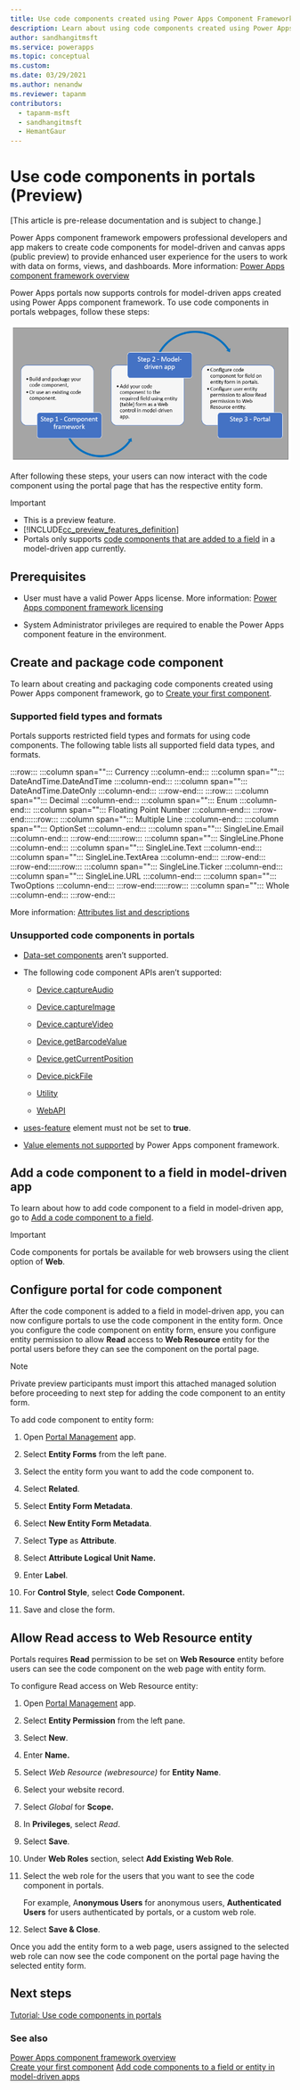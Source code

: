 ```yaml
---
title: Use code components created using Power Apps Component Framework inside Power Apps portals | Microsoft Docs
description: Learn about using code components created using Power Apps Component Framework inside Power Apps portals.
author: sandhangitmsft
ms.service: powerapps
ms.topic: conceptual
ms.custom: 
ms.date: 03/29/2021
ms.author: nenandw
ms.reviewer: tapanm
contributors:
  - tapanm-msft
  - sandhangitmsft
  - HemantGaur
---
```


# Use code components in portals (Preview)

[This article is pre-release documentation and is subject to change.]

Power Apps component framework empowers professional developers and app makers
to create code components for model-driven and canvas apps (public preview) to
provide enhanced user experience for the users to work with data on forms,
views, and dashboards. More information: [Power Apps component framework
overview](../../developer/component-framework/overview.md)

Power Apps portals now supports controls for model-driven apps created using
Power Apps component framework. To use code components in portals webpages,
follow these steps:

![Create code component using component framework, then add the code component to a model-driven app form, and configure the code component field inside entity form for portals and allow Read permission to the Web Resource entity.](media/component-framework/steps.png "Create code component using component framework, then add the code component to a model-driven app form, and configure the code component field inside entity form for portals and allow Read permission to the Web Resource entity.")

After following these steps, your users can now interact with the code component using the portal page that has the respective entity form.  

> [!IMPORTANT]
> - This is a preview feature.
> - [!INCLUDE[cc_preview_features_definition](../../includes/cc-preview-features-definition.md)]
> - Portals only supports [code components that are added to a field](../../developer/component-framework/add-custom-controls-to-a-field-or-entity#add-a-code-component-to-a-field.md) in a model-driven app currently.

## Prerequisites

-   User must have a valid Power Apps license. More information: [Power Apps
    component framework
    licensing](../../developer/component-framework/overview#licensing.md)

-   System Administrator privileges are required to enable the Power Apps
    component feature in the environment.

## Create and package code component

To learn about creating and packaging code components created using Power Apps
component framework, go to [Create your first
component](../../developer/component-framework/implementing-controls-using-typescript.md).

### Supported field types and formats

Portals supports restricted field types and formats for using code components.
The following table lists all supported field data types, and formats.

:::row:::
   :::column span="":::
      Currency
   :::column-end:::
   :::column span="":::
      DateAndTime.DateAndTime
   :::column-end:::
   :::column span="":::
      DateAndTime.DateOnly
   :::column-end:::
:::row-end:::
:::row:::
   :::column span="":::
      Decimal
   :::column-end:::
   :::column span="":::
      Enum
   :::column-end:::
   :::column span="":::
      Floating Point Number
   :::column-end:::
:::row-end::::::row:::
   :::column span="":::
      Multiple Line
   :::column-end:::
   :::column span="":::
      OptionSet
   :::column-end:::
   :::column span="":::
      SingleLine.Email
   :::column-end:::
:::row-end::::::row:::
   :::column span="":::
      SingleLine.Phone
   :::column-end:::
   :::column span="":::
      SingleLine.Text
   :::column-end:::
   :::column span="":::
      SingleLine.TextArea
   :::column-end:::
:::row-end:::
:::row-end::::::row:::
   :::column span="":::
      SingleLine.Ticker
   :::column-end:::
   :::column span="":::
      SingleLine.URL
   :::column-end:::
   :::column span="":::
      TwoOptions
   :::column-end:::
:::row-end::::::row:::
   :::column span="":::
      Whole
   :::column-end:::
:::row-end:::

More information: [Attributes list and descriptions](../../developer/component-framework/manifest-schema-reference/property#remarks.md)

### Unsupported code components in portals

-   [Data-set
    components](../../developer/component-framework/sample-controls/data-set-grid-control.md)
    aren’t supported.

-   The following code component APIs aren’t supported:

    -   [Device.captureAudio](../../developer/component-framework/reference/device/captureaudio.md)

    -   [Device.captureImage](../../developer/component-framework/reference/device/captureimage.md)

    -   [Device.captureVideo](../../developer/component-framework/reference/device/capturevideo.md)

    -   [Device.getBarcodeValue](../../developer/component-framework/reference/device/getbarcodevalue.md)

    -   [Device.getCurrentPosition](../../developer/component-framework/reference/device/getcurrentposition.md)

    -   [Device.pickFile](../../developer/component-framework/reference/device/pickfile.md)

    -   [Utility](../../developer/component-framework/reference/utility.md)

    -   [WebAPI](../../developer/component-framework/reference/webapi.md)

-   [uses-feature](../../developer/component-framework/manifest-schema-reference/uses-feature.md)
    element must not be set to **true**.

-   [Value elements not
    supported](../../developer/component-framework/manifest-schema-reference/property#value-elements-that-are-not-supported.md)
    by Power Apps component framework.

## Add a code component to a field in model-driven app

To learn about how to add code component to a field in model-driven app, go to
[Add a code component to a
field](../../developer/component-framework/add-custom-controls-to-a-field-or-entity#add-a-code-component-to-a-field.md).

> [!IMPORTANT]
> Code components for portals be available for web browsers using the
client option of **Web**.

## Configure portal for code component

After the code component is added to a field in model-driven app, you can now
configure portals to use the code component in the entity form. Once you
configure the code component on entity form, ensure you configure entity
permission to allow **Read** access to **Web Resource** entity for the portal
users before they can see the component on the portal page.

> [!NOTE]
> Private preview participants must import this attached managed
solution before proceeding to next step for adding the code component to an
entity form.

To add code component to entity form:

1.  Open [Portal
    Management](configure/configure-portal.md)
    app.

2.  Select **Entity Forms** from the left pane.

3.  Select the entity form you want to add the code component to.

4.  Select **Related**.

5.  Select **Entity Form Metadata**.

6.  Select **New Entity Form Metadata**.

7.  Select **Type** as **Attribute**.

8.  Select **Attribute Logical Unit Name.**

9.  Enter **Label**.

10. For **Control Style**, select **Code Component.**

11. Save and close the form.

## Allow Read access to Web Resource entity

Portals requires **Read** permission to be set on **Web Resource** entity before
users can see the code component on the web page with entity form.

To configure Read access on Web Resource entity:

1.  Open [Portal
    Management](https://docs.microsoft.com/powerapps/maker/portals/configure/configure-portal)
    app.

2.  Select **Entity Permission** from the left pane.

3.  Select **New**.

4.  Enter **Name.**

5.  Select *Web Resource (webresource)* for **Entity Name**.

6.  Select your website record.

7.  Select *Global* for **Scope.**

8.  In **Privileges**, select *Read*.

9.  Select **Save**.

10. Under **Web Roles** section, select **Add Existing Web Role**.

11. Select the web role for the users that you want to see the code component in
    portals.

    For example, A**nonymous Users** for anonymous users, **Authenticated
    Users** for users authenticated by portals, or a custom web role.

12. Select **Save & Close**.

Once you add the entity form to a web page, users assigned to the selected web
role can now see the code component on the portal page having the selected
entity form.

## Next steps

[Tutorial: Use code components in portals](component-framework-tutorial.md)

### See also

[Power Apps component framework overview](../../developer/component-framework/overview.md) <br>
[Create your first component](../../developer/component-framework/implementing-controls-using-typescript.md)
[Add code components to a field or entity in model-driven apps](../../developer/component-framework/add-custom-controls-to-a-field-or-entity.md)
